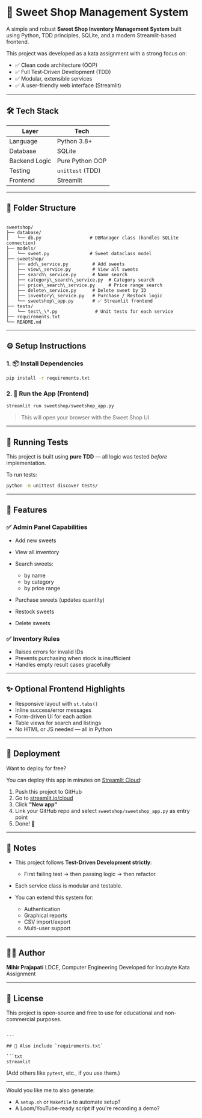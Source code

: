 
# 🍬 Sweet Shop Management System

A simple and robust **Sweet Shop Inventory Management System** built using Python, TDD principles, SQLite, and a modern Streamlit-based frontend.

This project was developed as a kata assignment with a strong focus on:
- ✅ Clean code architecture (OOP)
- ✅ Full Test-Driven Development (TDD)
- ✅ Modular, extensible services
- ✅ A user-friendly web interface (Streamlit)

---

## 🛠️ Tech Stack

| Layer         | Tech                |
|---------------|---------------------|
| Language      | Python 3.8+         |
| Database      | SQLite              |
| Backend Logic | Pure Python OOP     |
| Testing       | `unittest` (TDD)    |
| Frontend      | Streamlit           |

---

## 📁 Folder Structure

```

sweetshop/
├── database/
│   └── db.py                  # DBManager class (handles SQLite connection)
├── models/
│   └── sweet.py               # Sweet dataclass model
├── sweetshop/
│   ├── add\_service.py         # Add sweets
│   ├── view\_service.py        # View all sweets
│   ├── search\_service.py      # Name search
│   ├── category\_search\_service.py  # Category search
│   ├── price\_search\_service.py     # Price range search
│   ├── delete\_service.py      # Delete sweet by ID
│   ├── inventory\_service.py   # Purchase / Restock logic
│   └── sweetshop\_app.py       # ✅ Streamlit frontend
├── tests/
│   └── test\_\*.py              # Unit tests for each service
├── requirements.txt
└── README.md

````

---

## ⚙️ Setup Instructions

### 1. 📦 Install Dependencies

```bash
pip install -r requirements.txt
````

### 2. 🚀 Run the App (Frontend)

```bash
streamlit run sweetshop/sweetshop_app.py
```

> This will open your browser with the Sweet Shop UI.

---

## 🧪 Running Tests

This project is built using **pure TDD** — all logic was tested *before* implementation.

To run tests:

```bash
python -m unittest discover tests/
```

---

## 🧰 Features

### ✅ Admin Panel Capabilities

* Add new sweets
* View all inventory
* Search sweets:

  * by name
  * by category
  * by price range
* Purchase sweets (updates quantity)
* Restock sweets
* Delete sweets

### ✅ Inventory Rules

* Raises errors for invalid IDs
* Prevents purchasing when stock is insufficient
* Handles empty result cases gracefully

---

## ✨ Optional Frontend Highlights

* Responsive layout with `st.tabs()`
* Inline success/error messages
* Form-driven UI for each action
* Table views for search and listings
* No HTML or JS needed — all in Python

---

## 🚀 Deployment

Want to deploy for free?

You can deploy this app in minutes on [Streamlit Cloud](https://streamlit.io/cloud):

1. Push this project to GitHub
2. Go to [streamlit.io/cloud](https://streamlit.io/cloud)
3. Click **"New app"**
4. Link your GitHub repo and select `sweetshop/sweetshop_app.py` as entry point
5. Done! 🎉

---

## 📌 Notes

* This project follows **Test-Driven Development strictly**:

  * First failing test → then passing logic → then refactor.
* Each service class is modular and testable.
* You can extend this system for:

  * Authentication
  * Graphical reports
  * CSV import/export
  * Multi-user support

---

## 👨‍💻 Author

**Mihir Prajapati**
LDCE, Computer Engineering
Developed for Incubyte Kata Assignment

---

## 📜 License

This project is open-source and free to use for educational and non-commercial purposes.

````

---

## 📎 Also include `requirements.txt`

```txt
streamlit
````

(Add others like `pytest`, etc., if you use them.)

---

Would you like me to also generate:

* A `setup.sh` or `Makefile` to automate setup?
* A Loom/YouTube-ready script if you're recording a demo?
